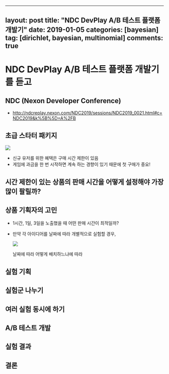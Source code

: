 
---
layout: post
title: "NDC DevPlay A/B 테스트 플랫폼 개발기"
date: 2019-01-05 
categories: [bayesian]
tag: [dirichlet, bayesian, multinomial]
comments: true
---

# NDC DevPlay A/B 테스트 플랫폼 개발기를 듣고  

## NDC (Nexon Developer Conference)
* http://ndcreplay.nexon.com/NDC2019/sessions/NDC2019_0021.html#c=NDC2019&k%5B%5D=A%2FB


## 


## 초급 스타터 패키지
![](../images/cookie-1)
* 신규 유저를 위한 혜택은 구매 시간 제한이 있음
* 게임에 과금을 한 번 시작하면 계속 하는 경향이 있기 때문에 첫 구매가 중요!

## **시간 제한이 있는 상품의 판매 시간을 어떻게 설정해야 가장 많이 팔릴까?**

## 상품 기획자의 고민
* 1시간, 1일, 3일을 노출했을 때 어떤 판매 시간이 최적일까? 
* 만약 각 아이디어를 날짜에 따라 개별적으로 실험할 경우, 
  
  ![](../images/cookie-2)

  날짜에 따라 어떻게 배치하느냐에 따라 

 

## 실험 기획
## 실험군 나누기
## 여러 실험 동시에 하기
## A/B 테스트 개발
## 실험 결과
## 결론
## 